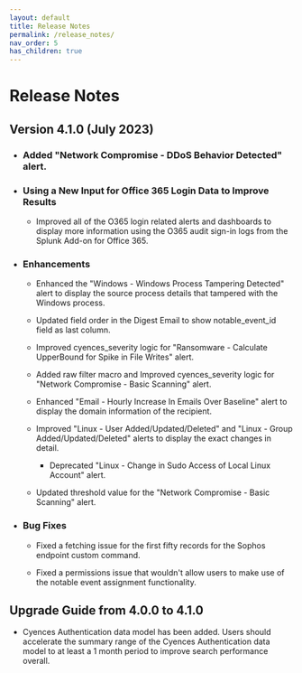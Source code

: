 ```yaml
---
layout: default
title: Release Notes
permalink: /release_notes/
nav_order: 5
has_children: true
---
```


# Release Notes


## Version 4.1.0 (July 2023)

* ### Added "Network Compromise - DDoS Behavior Detected" alert.

* ### Using a New Input for Office 365 Login Data to Improve Results
    * Improved all of the O365 login related alerts and dashboards to display more information using the O365 audit sign-in logs from the Splunk Add-on for Office 365.

* ### Enhancements  

    * Enhanced the "Windows - Windows Process Tampering Detected" alert to display the source process details that tampered with the Windows process.


    * Updated field order in the Digest Email to show notable_event_id field as last column.

    * Improved cyences_severity logic for "Ransomware - Calculate UpperBound for Spike in File Writes" alert.

    * Added raw filter macro and Improved cyences_severity logic for "Network Compromise - Basic Scanning" alert.

    * Enhanced "Email - Hourly Increase In Emails Over Baseline" alert to display the domain information of the recipient.

    * Improved "Linux - User Added/Updated/Deleted" and "Linux - Group Added/Updated/Deleted" alerts to display the exact changes in detail.
        * Deprecated "Linux - Change in Sudo Access of Local Linux Account" alert.

    * Updated threshold value for the "Network Compromise - Basic Scanning" alert.

* ### Bug Fixes

    * Fixed a fetching issue for the first fifty records for the Sophos endpoint custom command.

    * Fixed a permissions issue that wouldn't allow users to make use of the notable event assignment functionality.


## Upgrade Guide from 4.0.0 to 4.1.0

  * Cyences Authentication data model has been added. Users should accelerate the summary range of the Cyences Authentication data model to at least a 1 month period to improve search performance overall.
